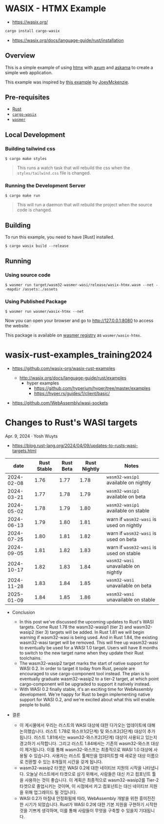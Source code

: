 # WASIX - HTMX Example

- https://wasix.org/

```bash
cargo install cargo-wasix
```
- https://wasix.org/docs/language-guide/rust/installation

## Overview

This is a simple example of using [htmx](https://htmx.org/) with [axum](https://github.com/tokio-rs/axum) and [askama](https://github.com/djc/askama) to create a simple web application.

This example was inspired by [this example](https://github.com/JoeyMckenzie/axum-htmx-templates/tree/main) by [JoeyMckenzie](https://github.com/JoeyMckenzie).

## Pre-requisites

- [Rust](https://rustup.rs/)
- [`cargo-wasix`](https://github.com/wasix-org/cargo-wasix)
- [`wasmer`](https://wasmer.io/)

## Local Development

### Building tailwind css

```shell
$ cargo make styles
```

> This runs a watch task that will rebuild the css when the `styles/tailwind.css` file is changed.

### Running the Development Server

```shell
$ cargo make run
```

> This will run a daemon that will rebuild the project when the source code is changed.

## Building

To run this example, you need to have [Rust] installed.

```shell
$ cargo wasix build --release
```

## Running

### Using source code

```shell
$ wasmer run target/wasm32-wasmer-wasi/release/wasix-htmx.wasm --net --mapdir /assets:./assets
```

### Using Published Package

```shell
$ wasmer run wasmer/wasix-htmx --net
```

Now you can open your browser and go to http://127.0.0.1:8080 to access the website.

This package is available on [wasmer registry](https://wasmer.io/wasmer/wasix-htmx) as `wasmer/wasix-htmx`.

# wasix-rust-examples_training2024
- https://github.com/wasix-org/wasix-rust-examples
  - http://wasix.org/docs/language-guide/rust/examples
    - hyper examples
      - https://github.com/hyperium/hyper/tree/master/examples
      - https://hyper.rs/guides/1/client/basic/

- https://github.com/WebAssembly/wasi-sockets

# Changes to Rust's WASI targets

Apr. 9, 2024 · Yosh Wuyts

- https://blog.rust-lang.org/2024/04/09/updates-to-rusts-wasi-targets.html

<table>
<thead>
<tr>
<th>date</th>
<th>Rust Stable</th>
<th>Rust Beta</th>
<th>Rust Nightly</th>
<th>Notes</th>
</tr>
</thead>
<tbody>
<tr>
<td>2024-02-08</td>
<td>1.76</td>
<td>1.77</td>
<td>1.78</td>
<td><code>wasm32-wasip1</code> available on nightly</td>
</tr>
<tr>
<td>2024-03-21</td>
<td>1.77</td>
<td>1.78</td>
<td>1.79</td>
<td><code>wasm32-wasip1</code> available on beta</td>
</tr>
<tr>
<td>2024-05-02</td>
<td>1.78</td>
<td>1.79</td>
<td>1.80</td>
<td><code>wasm32-wasip1</code> available on stable</td>
</tr>
<tr>
<td>2024-06-13</td>
<td>1.79</td>
<td>1.80</td>
<td>1.81</td>
<td>warn if <code>wasm32-wasi</code> is used on nightly</td>
</tr>
<tr>
<td>2024-07-25</td>
<td>1.80</td>
<td>1.81</td>
<td>1.82</td>
<td>warn if <code>wasm32-wasi</code> is used on beta</td>
</tr>
<tr>
<td>2024-09-05</td>
<td>1.81</td>
<td>1.82</td>
<td>1.83</td>
<td>warn if <code>wasm32-wasi</code> is used on stable</td>
</tr>
<tr>
<td>2024-10-17</td>
<td>1.82</td>
<td>1.83</td>
<td>1.84</td>
<td><code>wasm32-wasi</code> unavailable on nightly</td>
</tr>
<tr>
<td>2024-11-28</td>
<td>1.83</td>
<td>1.84</td>
<td>1.85</td>
<td><code>wasm32-wasi</code> unavailable on beta</td>
</tr>
<tr>
<td>2025-01-09</td>
<td>1.84</td>
<td>1.85</td>
<td>1.86</td>
<td><code>wasm32-wasi</code> unavailable on stable</td>
</tr>
</tbody>
</table>

- Conclusion
  - In this post we've discussed the upcoming updates to Rust's WASI targets. Come Rust 1.78 the wasm32-wasip1 (tier 2) and wasm32-wasip2 (tier 3) targets will be added. In Rust 1.81 we will begin warning if wasm32-wasi is being used. And in Rust 1.84, the existing wasm32-wasi target will be removed. This will free up wasm32-wasi to eventually be used for a WASI 1.0 target. Users will have 8 months to switch to the new target name when they update their Rust toolchains.
  - The wasm32-wasip2 target marks the start of native support for WASI 0.2. In order to target it today from Rust, people are encouraged to use cargo-component tool instead. The plan is to eventually graduate wasm32-wasip2 to a tier-2 target, at which point cargo-component will be upgraded to support it natively instead.
  - With WASI 0.2 finally stable, it's an exciting time for WebAssembly development. We're happy for Rust to begin implementing native support for WASI 0.2, and we're excited about what this will enable people to build.

- 결론
  - 이 게시물에서 우리는 러스트의 WASI 대상에 대한 다가오는 업데이트에 대해 논의했습니다. 러스트 1.78로 와스프1(2단계) 및 와스프2(3단계) 대상이 추가됩니다. 러스트 1.81에서는 wasm32-와스프2(3단계) 대상이 사용되고 있는지 경고하기 시작합니다. 그리고 러스트 1.84에서는 기존의 wasm32-와스프 대상이 제거됩니다. 이를 통해 wasm32-와스프는 최종적으로 WASI 1.0 대상에 사용될 수 있습니다. 사용자는 러스트 툴체인을 업데이트할 때 새로운 대상 이름으로 전환할 수 있는 8개월의 시간을 갖게 됩니다.
  - wasm32-wasip2 타겟은 WASI 0.2에 대한 네이티브 지원의 시작을 나타냅니다. 오늘날 러스트에서 타겟으로 삼기 위해서, 사람들은 대신 카고 컴포넌트 툴을 사용하는 것이 좋습니다. 이 계획은 최종적으로 wasm32-wasip2를 Tier-2 타겟으로 졸업시키는 것이며, 이 시점에서 카고 컴포넌트는 대신 네이티브 지원을 위해 업그레이드 될 것입니다.
  - WASI 0.2가 마침내 안정화됨에 따라, WebAssembly 개발을 위한 흥미진진한 시기가 되었습니다. Rust가 WASI 0.2에 대한 기본 지원을 구현하기 시작한 것을 기쁘게 생각하며, 이를 통해 사람들이 무엇을 구축할 수 있을지 기대됩니다.
